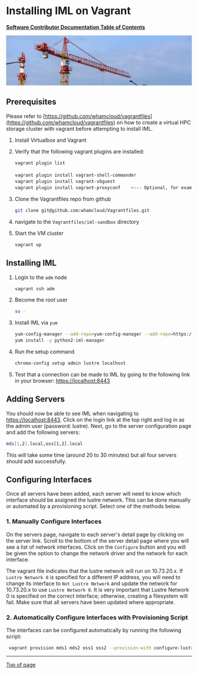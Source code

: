 # Installing IML on Vagrant

[**Software Contributor Documentation Table of Contents**](cd_TOC.md)

![clustre](md_Graphics/installing_sm.jpg)

## Prerequisites

Please refer to [https://github.com/whamcloud/vagrantfiles](https://github.com/whamcloud/vagrantfiles) on how to create a virtual HPC storage cluster with vagrant before attempting to install IML.

1. Install Virtualbox and Vagrant

1. Verify that the following vagrant plugins are installed:

    ```bash
    vagrant plugin list

    vagrant plugin install vagrant-shell-commander
    vagrant plugin install vagrant-vbguest
    vagrant plugin install vagrant-proxyconf    <--- Optional, for example, this may be needed if behind corporate firewall.
    ```

1. Clone the Vagrantfiles repo from github

    ```bash
    git clone git@github.com:whamcloud/Vagrantfiles.git
    ```

1. navigate to the `Vagrantfiles/iml-sandbox` directory

1. Start the VM cluster

    ```bash
    vagrant up
    ```

## Installing IML

1. Login to the `adm` node

    ```bash
    vagrant ssh adm
    ```

1. Become the _root_ user

    ```bash
    su -
    ```

1. Install IML via `yum`

    ```bash
    yum-config-manager --add-repo=yum-config-manager --add-repo=https://raw.githubusercontent.com/whamcloud/integrated-manager-for-lustre/master/chroma_support.repo
    yum install -y python2-iml-manager
    ```

1. Run the setup command

    ```bash
    chroma-config setup admin lustre localhost
    ```

1. Test that a connection can be made to IML by going to the following link in your browser: [https://localhost:8443](https://localhost:8443)

## Adding Servers

You should now be able to see IML when navigating to [https://localhost:8443](https://localhost:8443). Click on the login link at the top right and log in as the admin user (password: lustre). Next, go to the server configuration page and add the following servers:

```bash
mds[1,2].local,oss[1,2].local
```

This will take some time (around 20 to 30 minutes) but all four servers should add successfully.

## Configuring Interfaces

Once all servers have been added, each server will need to know which interface should be assigned the lustre network. This can be done manually or automated by a provisioning script. Select one of the methods below.

### 1. Manually Configure Interfaces

On the servers page, navigate to each server's detail page by clicking on the server link. Scroll to the bottom of the server detail page where you will see a list of network interfaces. Click on the `Configure` button and you will be given the option to change the network driver and the network for each interface.

The vagrant file indicates that the lustre network will run on 10.73.20.x. If `Lustre Network 0` is specified for a different IP address, you will need to change its interface to `Not Lustre Network` and update the network for 10.73.20.x to use `Lustre Network 0`. It is very important that Lustre Network 0 is specified on the correct interface; otherwise, creating a filesystem will fail. Make sure that all servers have been updated where appropriate.

### 2. Automatically Configure Interfaces with Provisioning Script

The interfaces can be configured automatically by running the following script:

```bash
 vagrant provision mds1 mds2 oss1 oss2 --provision-with configure-lustre-network
```

---

[Top of page](#installing-iml-on-vagrant)
